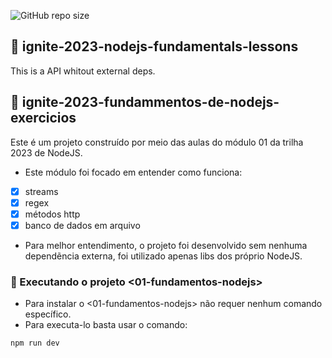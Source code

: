 ![GitHub repo size](https://img.shields.io/github/repo-size/HallefHLVieira/ignite-2023-nodejs-fundamentals-lessons)

## 📝 ignite-2023-nodejs-fundamentals-lessons
This is a API whitout external deps.

## 📝 ignite-2023-fundammentos-de-nodejs-exercicios

Este é um projeto construído por meio das aulas do módulo 01 da trilha 2023 de NodeJS.

- Este módulo foi focado em entender como funciona:
- [x] streams
- [x] regex
- [x] métodos http
- [x] banco de dados em arquivo

- Para melhor entendimento, o projeto foi desenvolvido sem nenhuma dependẽncia externa, foi utilizado apenas libs dos próprio NodeJS.

### 🚀 Executando o projeto <01-fundamentos-nodejs>

- Para instalar o <01-fundamentos-nodejs> não requer nenhum comando específico.
- Para executa-lo basta usar o comando: 
```
npm run dev
```